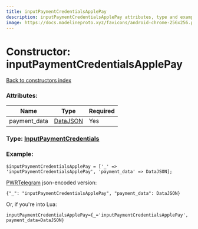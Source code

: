 ```yaml
---
title: inputPaymentCredentialsApplePay
description: inputPaymentCredentialsApplePay attributes, type and example
image: https://docs.madelineproto.xyz/favicons/android-chrome-256x256.png
---
```

# Constructor: inputPaymentCredentialsApplePay  
[Back to constructors index](index.md)



### Attributes:

| Name     |    Type       | Required |
|----------|---------------|----------|
|payment\_data|[DataJSON](../types/DataJSON.md) | Yes|



### Type: [InputPaymentCredentials](../types/InputPaymentCredentials.md)


### Example:

```
$inputPaymentCredentialsApplePay = ['_' => 'inputPaymentCredentialsApplePay', 'payment_data' => DataJSON];
```  

[PWRTelegram](https://pwrtelegram.xyz) json-encoded version:

```
{"_": "inputPaymentCredentialsApplePay", "payment_data": DataJSON}
```


Or, if you're into Lua:  


```
inputPaymentCredentialsApplePay={_='inputPaymentCredentialsApplePay', payment_data=DataJSON}

```


